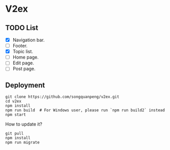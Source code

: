 # V2ex
## TODO List
- [x] Navigation bar.
- [ ] Footer.
- [x] Topic list.
- [ ] Home page.
- [ ] Edit page.
- [ ] Post page.

## Deployment
```shell script
git clone https://github.com/songquanpeng/v2ex.git
cd v2ex
npm install
npm run build  # For Windows user, please run `npm run build2` instead
npm start
```

How to update it?
```shell script
git pull
npm install
npm run migrate
``` 
